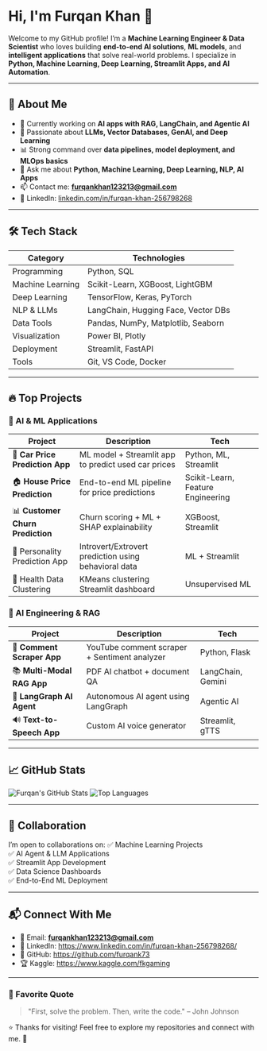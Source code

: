 # Hi, I'm Furqan Khan 👋

Welcome to my GitHub profile! I’m a **Machine Learning Engineer & Data Scientist** who loves building **end-to-end AI solutions**, **ML models**, and **intelligent applications** that solve real-world problems. I specialize in **Python, Machine Learning, Deep Learning, Streamlit Apps, and AI Automation**.

---

## 🚀 About Me

- 🔭 Currently working on **AI apps with RAG, LangChain, and Agentic AI**
- 🤖 Passionate about **LLMs, Vector Databases, GenAI, and Deep Learning**
- 📊 Strong command over **data pipelines, model deployment, and MLOps basics**
- 💬 Ask me about **Python, Machine Learning, Deep Learning, NLP, AI Apps**
- 📫 Contact me: **furqankhan123213@gmail.com**
- 🔗 LinkedIn: [linkedin.com/in/furqan-khan-256798268](https://www.linkedin.com/in/furqan-khan-256798268/)

---

## 🛠️ Tech Stack

| Category | Technologies |
|----------|--------------|
| Programming | Python, SQL |
| Machine Learning | Scikit-Learn, XGBoost, LightGBM |
| Deep Learning | TensorFlow, Keras, PyTorch |
| NLP & LLMs | LangChain, Hugging Face, Vector DBs |
| Data Tools | Pandas, NumPy, Matplotlib, Seaborn |
| Visualization | Power BI, Plotly |
| Deployment | Streamlit, FastAPI |
| Tools | Git, VS Code, Docker |

---

## 🔥 Top Projects

### 🧠 AI & ML Applications
| Project | Description | Tech |
|---------|-------------|------|
| 🚗 **Car Price Prediction App** | ML model + Streamlit app to predict used car prices | Python, ML, Streamlit |
| 🏠 **House Price Prediction** | End-to-end ML pipeline for price predictions | Scikit-Learn, Feature Engineering |
| 📊 **Customer Churn Prediction** | Churn scoring + ML + SHAP explainability | XGBoost, Streamlit |
| 🧍 Personality Prediction App | Introvert/Extrovert prediction using behavioral data | ML + Streamlit |
| 🏥 Health Data Clustering | KMeans clustering Streamlit dashboard | Unsupervised ML |

### 🤖 AI Engineering & RAG
| Project | Description | Tech |
|---------|-------------|------|
| 🔎 **Comment Scraper App** | YouTube comment scraper + Sentiment analyzer | Python, Flask |
| 📚 **Multi-Modal RAG App** | PDF AI chatbot + document QA | LangChain, Gemini |
| 🔗 **LangGraph AI Agent** | Autonomous AI agent using LangGraph | Agentic AI |
| 🔊 **Text-to-Speech App** | Custom AI voice generator | Streamlit, gTTS |

---

## 📈 GitHub Stats

![Furqan's GitHub Stats](https://github-readme-stats.vercel.app/api?username=furqank73&show_icons=true&theme=radical)
![Top Languages](https://github-readme-stats.vercel.app/api/top-langs/?username=furqank73&layout=compact&theme=radical)

---

## 🤝 Collaboration

I’m open to collaborations on:
✅ Machine Learning Projects  
✅ AI Agent & LLM Applications  
✅ Streamlit App Development  
✅ Data Science Dashboards  
✅ End-to-End ML Deployment  

---

## 📬 Connect With Me

- 📩 Email: **furqankhan123213@gmail.com**
- 🔗 LinkedIn: https://www.linkedin.com/in/furqan-khan-256798268/
- 🐍 GitHub: https://github.com/furqank73
- 🏆 Kaggle: https://www.kaggle.com/fkgaming

---

### 📜 Favorite Quote
> "First, solve the problem. Then, write the code." – John Johnson

⭐ Thanks for visiting! Feel free to explore my repositories and connect with me. 🚀


